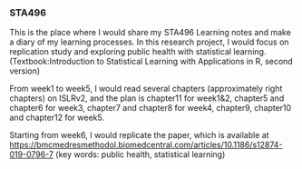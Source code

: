 ### STA496

This is the place where I would share my STA496 Learning notes and make a diary of my learning processes. In this research project, I would focus on replication study and exploring public health with statistical learning. (Textbook:Introduction to Statistical Learning with Applications in R, second version)

From week1 to week5, I would read several chapters (approximately right chapters) on ISLRv2, and the plan is chapter11 for week1&2, chapter5 and chapter6 for week3, chapter7 and chapter8 for week4, chapter9, chapter10 and chapter12 for week5. 

Starting from week6, I would replicate the paper, which is available at https://bmcmedresmethodol.biomedcentral.com/articles/10.1186/s12874-019-0796-7 (key words: public health, statistical learning)
